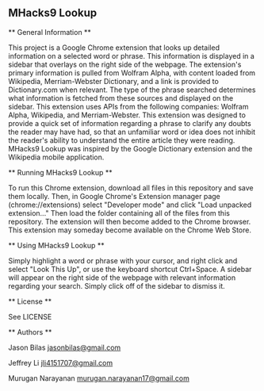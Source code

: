 ## MHacks9 Lookup

** General Information **

This project is a Google Chrome extension that looks up detailed information on a selected word or phrase. This information is displayed
in a sidebar that overlays on the right side of the webpage. The extension's primary information is pulled from Wolfram Alpha, with
content loaded from Wikipedia, Merriam-Webster Dictionary, and a link is provided to Dictionary.com when relevant. The type of the
phrase searched determines what information is fetched from these sources and displayed on the sidebar. This extension uses APIs from
the following companies: Wolfram Alpha, Wikipedia, and Merriam-Webster. This extension was designed to provide a quick set of
information regarding a phrase to clarify any doubts the reader may have had, so that an unfamiliar word or idea does not inhibit the
reader's ability to understand the entire article they were reading. MHacks9 Lookup was inspired by the Google Dictionary extension and
the Wikipedia mobile application.


** Running MHacks9 Lookup **

To run this Chrome extension, download all files in this repository and save them locally. Then, in Google Chrome's Extension manager
page (chrome://extensions) select "Developer mode" and click "Load unpacked extension..." Then load the folder containing all of the
files from this repository. The extension will then become added to the Chrome browser. This extension may someday become available on
the Chrome Web Store.


** Using MHacks9 Lookup **

Simply highlight a word or phrase with your cursor, and right click and select "Look This Up", or use the keyboard shortcut Ctrl+Space.
A sidebar will appear on the right side of the webpage with relevant information regarding your search. Simply click off of the sidebar
to dismiss it.


** License **

See LICENSE


** Authors **

Jason Bilas <jasonbilas@gmail.com>

Jeffrey Li <jli4151707@gmail.com>

Murugan Narayanan <murugan.narayanan17@gmail.com>

